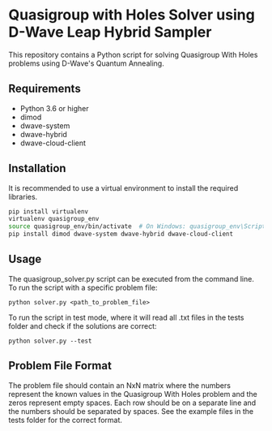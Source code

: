 # Quasigroup with Holes Solver using D-Wave Leap Hybrid Sampler

This repository contains a Python script for solving Quasigroup With Holes problems using D-Wave's Quantum Annealing.

## Requirements

- Python 3.6 or higher
- dimod
- dwave-system
- dwave-hybrid
- dwave-cloud-client

## Installation

It is recommended to use a virtual environment to install the required libraries.

```bash
pip install virtualenv
virtualenv quasigroup_env
source quasigroup_env/bin/activate  # On Windows: quasigroup_env\Scripts\activate
pip install dimod dwave-system dwave-hybrid dwave-cloud-client
```
## Usage

The quasigroup_solver.py script can be executed from the command line. To run the script with a specific problem file:

```
python solver.py <path_to_problem_file>
```
To run the script in test mode, where it will read all .txt files in the tests folder and check if the solutions are correct:

```
python solver.py --test
```
## Problem File Format

The problem file should contain an NxN matrix where the numbers represent the known values in the Quasigroup With Holes problem and the zeros represent empty spaces. Each row should be on a separate line and the numbers should be separated by spaces. See the example files in the tests folder for the correct format.

